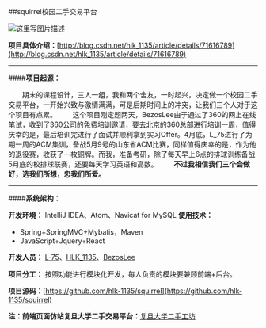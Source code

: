 ##squirrel校园二手交易平台

![这里写图片描述](http://img.blog.csdn.net/20170607081815897?watermark/2/text/aHR0cDovL2Jsb2cuY3Nkbi5uZXQvSExLXzExMzU=/font/5a6L5L2T/fontsize/400/fill/I0JBQkFCMA==/dissolve/70/gravity/SouthEast)

**项目具体介绍：**[http://blog.csdn.net/hlk_1135/article/details/71616789](http://blog.csdn.net/hlk_1135/article/details/71616789)

----------
####**项目起源：**

　　期末的课程设计，三人一组，我和两个舍友，一时起兴，决定做一个校园二手交易平台，一开始兴致与激情满满，可是后期时间上的冲突，让我们三个人对于这个项目有点累。
　　这个项目刚定题两天，BezosLee由于通过了360的网上在线笔试，收到了360公司的免费培训邀请，要去北京的360总部进行培训一周，值得庆幸的是，最后培训完进行了面试并顺利拿到实习Offer。4月底，L_75进行了为期一周的ACM集训，备战5月9号的山东省ACM比赛，同样值得庆幸的是，作为他的退役赛，收获了一枚铜牌。而我，准备考研，除了每天早上6点的排球训练备战5月底的校排球联赛，还要每天学习英语和高数。
　　**不过我相信我们三个会做好，选我们所想，忠我们所爱。**

----------
####**系统架构：**

**开发环境：** IntelliJ IDEA、Atom、Navicat for MySQL
**使用技术：**

 -  Spring+SpringMVC+Mybatis，Maven
 - JavaScript+Jquery+React


**开发人员：** [L-75](http://blog.csdn.net/llwwlql)、[HLK_1135](http://blog.csdn.net/HLK_1135)、[BezosLee](https://www.makeco.cn/)

**项目分工：** 按照功能进行模块化开发，每人负责的模块要兼顾前端+后台。

**项目源码：**[https://github.com/hlk-1135/squirrel](https://github.com/hlk-1135/squirrel)

**注：前端页面仿站复旦大学二手交易平台：**[复旦大学二手工坊](http://www.fudan.market/)
